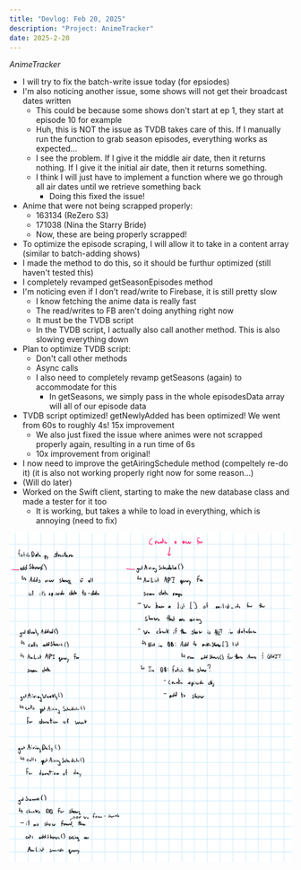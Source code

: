 ```yaml
---
title: "Devlog: Feb 20, 2025"
description: "Project: AnimeTracker"
date: 2025-2-20
---
```


*AnimeTracker*

- I will try to fix the batch-write issue today (for epsiodes)
- I'm also noticing another issue, some shows will not get their broadcast dates written
    - This could be because some shows don't start at ep 1, they start at episode 10 for example
    - Huh, this is NOT the issue as TVDB takes care of this. If I manually run the function to grab season episodes, everything works as expected…
    - I see the problem. If I give it the middle air date, then it returns nothing. If I give it the initial air date, then it returns something.
    - I think I will just have to implement a function where we go through all air dates until we retrieve something back
        - Doing this fixed the issue!
- Anime that were not being scrapped properly:
    - 163134 (ReZero S3)
    - 171038 (Nina the Starry Bride)
    - Now, these are being properly scrapped!
- To optimize the episode scraping, I will allow it to take in a content array (similar to batch-adding shows)
- I made the method to do this, so it should be furthur optimized (still haven't tested this)
- I completely revamped getSeasonEpisodes method
- I'm noticing even if I don’t read/write to Firebase, it is still pretty slow
    - I know fetching the anime data is really fast
    - The read/writes to FB aren't doing anything right now
    - It must be the TVDB script
    - In the TVDB script, I actually also call another method. This is also slowing everything down
- Plan to optimize TVDB script:
    - Don't call other methods
    - Async calls
    - I also need to completely revamp getSeasons (again) to accommodate for this
        - In getSeasons, we simply pass in the whole episodesData array will all of our episode data
- TVDB script optimized! getNewlyAdded has been optimized! We went from 60s to roughly 4s! 15x improvement
    - We also just fixed the issue where animes were not scrapped properly again, resulting in a run time of 6s
    - 10x improvement from original!
- I now need to improve the getAiringSchedule method (compeltely re-do it) (it is also not working properly right now for some reason…)
- (Will do later)
- Worked on the Swift client, starting to make the new database class and made a tester for it too
    - It is working, but takes a while to load in everything, which is annoying (need to fix)

<img src="/public/blog/koyomidevlogs/post-31/drawing.png" alt="drawing" style="max-height: 800px; width: auto">
